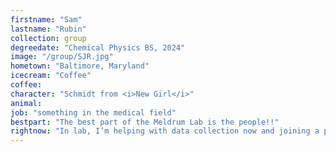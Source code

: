 ```yaml
---
firstname: "Sam"
lastname: "Rubin"
collection: group
degreedate: "Chemical Physics BS, 2024"
image: "/group/SJR.jpg"
hometown: "Baltimore, Maryland"
icecream: "Coffee"
coffee:
character: "Schmidt from <i>New Girl</i>"
animal:
job: "something in the medical field"
bestpart: "The best part of the Meldrum Lab is the people!!"
rightnow: "In lab, I’m helping with data collection now and joining a project next semester."
---
```


